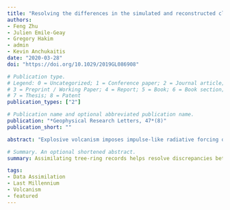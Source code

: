 ```yaml
---
title: "Resolving the differences in the simulated and reconstructed climate response to volcanism over the last millennium"
authors:
- Feng Zhu
- Julien Emile-Geay
- Gregory Hakim
- admin
- Kevin Anchukaitis
date: "2020-03-28"
doi: "https://doi.org/10.1029/2019GL086908"

# Publication type.
# Legend: 0 = Uncategorized; 1 = Conference paper; 2 = Journal article;
# 3 = Preprint / Working Paper; 4 = Report; 5 = Book; 6 = Book section;
# 7 = Thesis; 8 = Patent
publication_types: ["2"]

# Publication name and optional abbreviated publication name.
publication: "*Geophysical Research Letters, 47*(8)"
publication_short: ""

abstract: "Explosive volcanism imposes impulse‐like radiative forcing on the climate system, providing a natural experiment to study the climate response to perturbation. Previous studies have identified disagreements between paleoclimate reconstructions and climate model simulations with respect to the magnitude and recovery from volcanic cooling, questioning the fidelity of climate model simulations, reconstructions, or both. Using the paleoenvironmental data assimilation framework of the Last Millennium Reanalysis, this study investigates the causes of the disagreements, using both real and simulated data. We demonstrate that discrepancies since 1600 CE can be largely resolved by assimilating tree‐ring density records only, targeting growing season temperature instead of annual temperature, and performing the comparison at proxy locales. Simulations of eruptions earlier in the last millennium may also reflect uncertainties in forcing and modeled aerosol microphysics."

# Summary. An optional shortened abstract.
summary: Assimilating tree-ring records helps resolve discrepancies between simulated and reconstructed climate reponse to volcanism.

tags:
- Data Assimilation
- Last Millennium
- Volcanism
- featured
---
```

